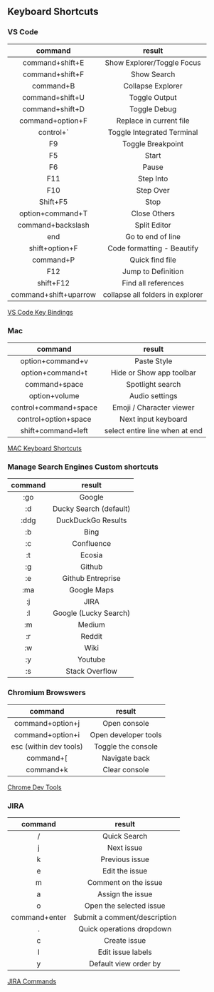 ## Keyboard Shortcuts

### VS Code

| command | result |
|:---:|:---:|
|command+shift+E|Show Explorer/Toggle Focus|
|command+shift+F|Show Search|
|command+B|Collapse Explorer|
|command+shift+U|Toggle Output|
|command+shift+D|Toggle Debug|
|command+option+F|Replace in current file|
|control+`|Toggle Integrated Terminal|
|F9|Toggle Breakpoint|
|F5|Start|
|F6|Pause|
|F11|Step Into|
|F10|Step Over|
|Shift+F5|Stop|
|option+command+T|Close Others|
|command+backslash |Split Editor|
|end|Go to end of line|
|shift+option+F|Code formatting - Beautify|
|command+P|Quick find file|
|F12|Jump to Definition|
|shift+F12|Find all references|
|command+shift+uparrow|collapse all folders in explorer|

[VS Code Key Bindings](https://code.visualstudio.com/docs/getstarted/keybindings)

### Mac

| command | result |
|:---:|:---:|
|option+command+v|Paste Style|
|option+command+t|Hide or Show app toolbar|
|command+space|Spotlight search|
|option+volume|Audio settings|
|control+command+space|Emoji / Character viewer|
|control+option+space|	Next input keyboard|
|shift+command+left|	select entire line when at end|

[MAC Keyboard Shortcuts](https://support.apple.com/en-us/HT201236)

### Manage Search Engines Custom shortcuts

| command | result |
|:---:|:---:|
|:go|Google|
|:d|Ducky Search (default)|
|:ddg|DuckDuckGo Results|
|:b|Bing|
|:c|Confluence|
|:t|Ecosia|
|:g|Github|
|:e|Github Entreprise|
|:ma|Google Maps|
|:j|JIRA|
|:l|Google (Lucky Search)|
|:m|Medium|
|:r|Reddit|
|:w|Wiki|
|:y|Youtube|
|:s|Stack Overflow|

### Chromium Browswers

| command | result |
|:---:|:---:|
|command+option+j|	Open console|
|command+option+i|	Open developer tools|
|esc (within dev tools)|	Toggle the console|
|command+[|	Navigate back|
|command+k|	Clear console|

[Chrome Dev Tools](https://developers.google.com/web/tools/chrome-devtools/shortcuts)

### JIRA

| command | result |
|:---:|:---:|
|/|	Quick Search|
|j|	Next issue|
|k|	Previous issue|
|e|	Edit the issue|
|m|	Comment on the issue|
|a|	Assign the issue|
|o|	Open the selected issue|
|command+enter|	Submit a comment/description|
|.|	Quick operations dropdown|
|c|	Create issue|
|l|	Edit issue labels|
|y|	Default view order by|

[JIRA Commands](https://jira.atlassian.com/secure/ViewKeyboardShortcuts!default.jspa)

